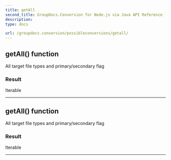 ```yaml
---
title: getAll
second_title: GroupDocs.Conversion for Node.js via Java API Reference
description: 
type: docs

url: /groupdocs.conversion/possibleconversions/getall/
---
```


## getAll()  function
All target file types and primary/secondary flag

### Result
Iterable


---


## getAll()  function
All target file types and primary/secondary flag

### Result
Iterable


---


